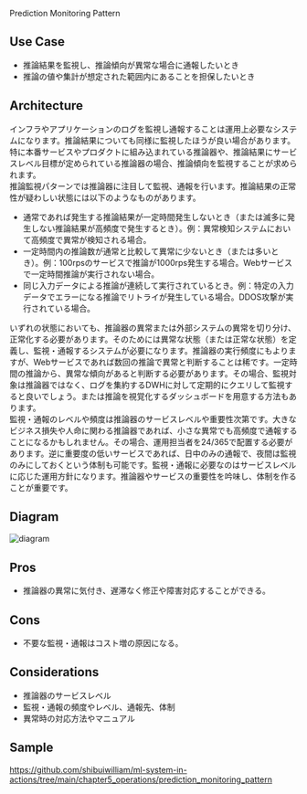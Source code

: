 Prediction Monitoring Pattern

## Use Case
- 推論結果を監視し、推論傾向が異常な場合に通報したいとき
- 推論の値や集計が想定された範囲内にあることを担保したいとき

## Architecture
インフラやアプリケーションのログを監視し通報することは運用上必要なシステムになります。推論結果についても同様に監視したほうが良い場合があります。特に本番サービスやプロダクトに組み込まれている推論器や、推論結果にサービスレベル目標が定められている推論器の場合、推論傾向を監視することが求められます。<br>
推論監視パターンでは推論器に注目して監視、通報を行います。推論結果の正常性が疑わしい状態には以下のようなものがあります。

- 通常であれば発生する推論結果が一定時間発生しないとき（または滅多に発生しない推論結果が高頻度で発生するとき）。例：異常検知システムにおいて高頻度で異常が検知される場合。
- 一定時間内の推論数が通常と比較して異常に少ないとき（または多いとき）。例：100rpsのサービスで推論が1000rps発生する場合。Webサービスで一定時間推論が実行されない場合。
- 同じ入力データによる推論が連続して実行されているとき。例：特定の入力データでエラーになる推論でリトライが発生している場合。DDOS攻撃が実行されている場合。

いずれの状態においても、推論器の異常または外部システムの異常を切り分け、正常化する必要があります。そのためには異常な状態（または正常な状態）を定義し、監視・通報するシステムが必要になります。推論器の実行頻度にもよりますが、Webサービスであれば数回の推論で異常と判断することは稀です。一定時間の推論から、異常な傾向があると判断する必要があります。その場合、監視対象は推論器ではなく、ログを集約するDWHに対して定期的にクエリして監視すると良いでしょう。または推論を視覚化するダッシュボードを用意する方法もあります。<br>
監視・通報のレベルや頻度は推論器のサービスレベルや重要性次第です。大きなビジネス損失や人命に関わる推論器であれば、小さな異常でも高頻度で通報することになるかもしれません。その場合、運用担当者を24/365で配置する必要があります。逆に重要度の低いサービスであれば、日中のみの通報で、夜間は監視のみにしておくという体制も可能です。監視・通報に必要なのはサービスレベルに応じた運用方針になります。推論器やサービスの重要性を吟味し、体制を作ることが重要です。


## Diagram
![diagram](diagram.png)


## Pros
- 推論器の異常に気付き、遅滞なく修正や障害対応することができる。

## Cons
- 不要な監視・通報はコスト増の原因になる。

## Considerations
- 推論器のサービスレベル
- 監視・通報の頻度やレベル、通報先、体制
- 異常時の対応方法やマニュアル

## Sample
https://github.com/shibuiwilliam/ml-system-in-actions/tree/main/chapter5_operations/prediction_monitoring_pattern
